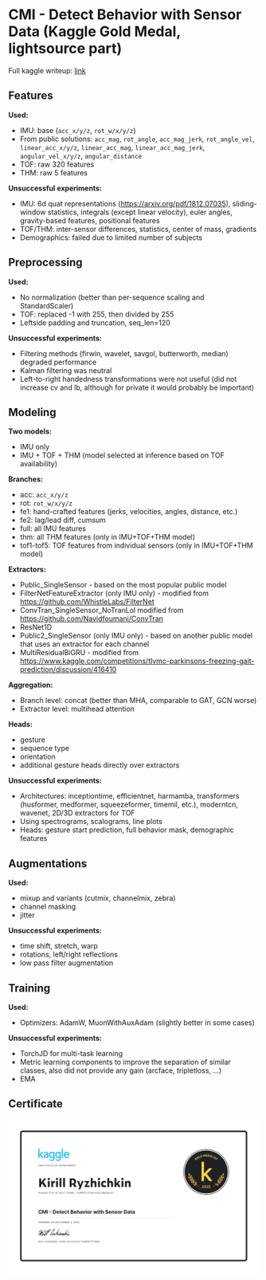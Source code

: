 # CMI - Detect Behavior with Sensor Data (Kaggle Gold Medal, lightsource part)

Full kaggle writeup: [link](https://www.kaggle.com/competitions/cmi-detect-behavior-with-sensor-data/writeups/11th-place-solution)

## Features

**Used:**
- IMU: base (`acc_x/y/z`, `rot_w/x/y/z`)
- From public solutions: `acc_mag`, `rot_angle`, `acc_mag_jerk`, `rot_angle_vel`, `linear_acc_x/y/z`, `linear_acc_mag`, `linear_acc_mag_jerk`, `angular_vel_x/y/z`, `angular_distance`
- TOF: raw 320 features
- THM: raw 5 features

**Unsuccessful experiments:**
- IMU: 6d quat representations (https://arxiv.org/pdf/1812.07035), sliding-window statistics, integrals (except linear velocity), euler angles, gravity-based features, positional features
- TOF/THM: inter-sensor differences, statistics, center of mass, gradients
- Demographics: failed due to limited number of subjects

## Preprocessing

**Used:**
- No normalization (better than per-sequence scaling and StandardScaler)
- TOF: replaced -1 with 255, then divided by 255
- Leftside padding and truncation, seq_len=120
 
**Unsuccessful experiments:**
- Filtering methods (firwin, wavelet, savgol, butterworth, median) degraded performance
- Kalman filtering was neutral
- Left-to-right handedness transformations were not useful (did not increase cv and lb, although for private it would probably be important)

## Modeling

**Two models:**
- IMU only
- IMU + TOF + THM (model selected at inference based on TOF availability)

**Branches:**
- acc: `acc_x/y/z`
- rot: `rot_w/x/y/z`
- fe1: hand-crafted features (jerks, velocities, angles, distance,
etc.)
- fe2: lag/lead diff, cumsum
- full: all IMU features
- thm: all THM features (only in IMU+TOF+THM model)
- tof1-tof5: TOF features from individual sensors (only in IMU+TOF+THM model)

**Extractors:**
- Public_SingleSensor - based on the most popular public model
- FilterNetFeatureExtractor (only IMU only) - modified from https://github.com/WhistleLabs/FilterNet
- ConvTran_SingleSensor_NoTranLol modified from https://github.com/Navidfoumani/ConvTran
- ResNet1D
- Public2_SingleSensor (only IMU only) - based on another public model that uses an extractor for each channel
- MultiResidualBiGRU - modified from https://www.kaggle.com/competitions/tlvmc-parkinsons-freezing-gait-prediction/discussion/416410

**Aggregation:**
- Branch level: concat (better than MHA, comparable to GAT, GCN worse)
- Extractor level: multihead attention

**Heads:**
- gesture
- sequence type
- orientation
- additional gesture heads directly over extractors

**Unsuccessful experiments:**
- Architectures: inceptiontime, efficientnet, harmamba, transformers (husformer, medformer, squeezeformer, timemil, etc.), moderntcn, wavenet, 2D/3D extractors for TOF
- Using spectrograms, scalograms, line plots
- Heads: gesture start prediction, full behavior mask, demographic features

## Augmentations

**Used:**
- mixup and variants (cutmix, channelmix, zebra)
- channel masking
- jitter

**Unsuccessful experiments:**
- time shift, stretch, warp
- rotations, left/right reflections
- low pass filter augmentation

## Training

**Used:**
- Optimizers: AdamW, MuonWithAuxAdam (slightly better in some cases)

**Unsuccessful experiments:**
- TorchJD for multi-task learning
- Metric learning components to improve the separation of similar classes, also did not provide any gain (arcface, tripletloss, ...)
- EMA

## Certificate

![certificate](certificate.png)
